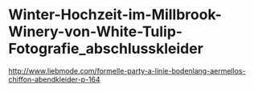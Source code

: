 Winter-Hochzeit-im-Millbrook-Winery-von-White-Tulip-Fotografie_abschlusskleider
===============================================================================

http://www.liebmode.com/formelle-party-a-linie-bodenlang-aermellos-chiffon-abendkleider-p-164
